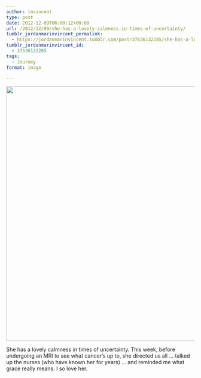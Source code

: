 ```yaml
---
author: lmvincent
type: post
date: 2012-12-09T06:00:12+00:00
url: /2012/12/09/she-has-a-lovely-calmness-in-times-of-uncertainty/
tumblr_jordanmarinvincent_permalink:
  - https://jordanmarinvincent.tumblr.com/post/37536132285/she-has-a-lovely-calmness-in-times-of-uncertainty
tumblr_jordanmarinvincent_id:
  - 37536132285
tags:
  - Journey
format: image

---
```

<img loading="lazy" src="https://jordansjourney.files.wordpress.com/2012/12/tumblr_mer20dtsgl1rn5v6ko1_1280.jpg" alt="" width="1024" height="680" class="alignnone size-full wp-image-102" />

She has a lovely calmness in times of uncertainty. This week, before undergoing an MRI to see what cancer&rsquo;s up to, she directed us all &hellip; talked up the nurses (who have known her for years) &hellip; and reminded me what grace really means. I so love her.